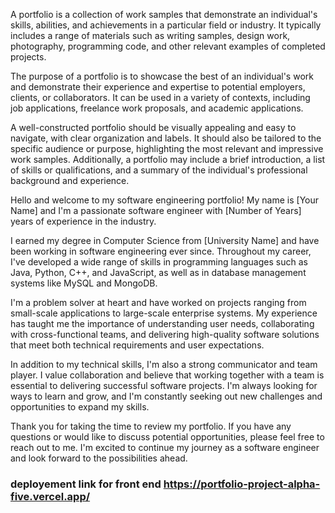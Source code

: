 A portfolio is a collection of work samples that demonstrate an individual's skills, abilities, and achievements in a particular field or industry. It typically includes a range of materials such as writing samples, design work, photography, programming code, and other relevant examples of completed projects.

The purpose of a portfolio is to showcase the best of an individual's work and demonstrate their experience and expertise to potential employers, clients, or collaborators. It can be used in a variety of contexts, including job applications, freelance work proposals, and academic applications.

A well-constructed portfolio should be visually appealing and easy to navigate, with clear organization and labels. It should also be tailored to the specific audience or purpose, highlighting the most relevant and impressive work samples. Additionally, a portfolio may include a brief introduction, a list of skills or qualifications, and a summary of the individual's professional background and experience.





Hello and welcome to my software engineering portfolio! My name is [Your Name] and I'm a passionate software engineer with [Number of Years] years of experience in the industry.

I earned my degree in Computer Science from [University Name] and have been working in software engineering ever since. Throughout my career, I've developed a wide range of skills in programming languages such as Java, Python, C++, and JavaScript, as well as in database management systems like MySQL and MongoDB.

I'm a problem solver at heart and have worked on projects ranging from small-scale applications to large-scale enterprise systems. My experience has taught me the importance of understanding user needs, collaborating with cross-functional teams, and delivering high-quality software solutions that meet both technical requirements and user expectations.

In addition to my technical skills, I'm also a strong communicator and team player. I value collaboration and believe that working together with a team is essential to delivering successful software projects. I'm always looking for ways to learn and grow, and I'm constantly seeking out new challenges and opportunities to expand my skills.

Thank you for taking the time to review my portfolio. If you have any questions or would like to discuss potential opportunities, please feel free to reach out to me. I'm excited to continue my journey as a software engineer and look forward to the possibilities ahead.
### deployement link for front end https://portfolio-project-alpha-five.vercel.app/
